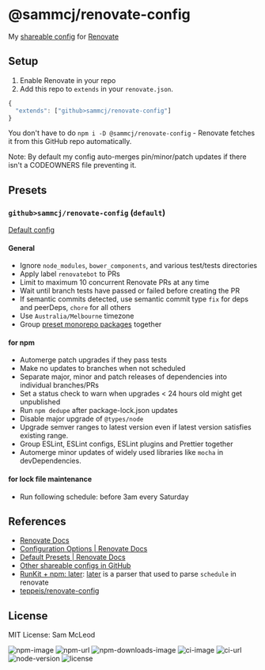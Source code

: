 # @sammcj/renovate-config

My [shareable config](https://renovatebot.com/docs/config-presets/) for [Renovate](https://renovatebot.com)

## Setup

1. Enable Renovate in your repo
2. Add this repo to `extends` in your `renovate.json`.

```js
{
  "extends": ["github>sammcj/renovate-config"]
}
```

You don't have to do `npm i -D @sammcj/renovate-config` - Renovate fetches it from this GitHub repo automatically.

Note: By default my config auto-merges pin/minor/patch updates if there isn't a CODEOWNERS file preventing it.

## Presets

### `github>sammcj/renovate-config` (`default`)

[Default config](default.json)

#### General

- Ignore `node_modules`, `bower_components`, and various test/tests directories
- Apply label `renovatebot` to PRs
- Limit to maximum 10 concurrent Renovate PRs at any time
- Wait until branch tests have passed or failed before creating the PR
- If semantic commits detected, use semantic commit type `fix` for deps and peerDeps, `chore` for all others
- Use `Australia/Melbourne` timezone
- Group [preset monorepo packages](https://renovatebot.com/docs/presets-monorepo/) together

#### for npm

- Automerge patch upgrades if they pass tests
- Make no updates to branches when not scheduled
- Separate major, minor and patch releases of dependencies into individual branches/PRs
- Set a status check to warn when upgrades < 24 hours old might get unpublished
- Run `npm dedupe` after package-lock.json updates
- Disable major upgrade of `@types/node`
- Upgrade semver ranges to latest version even if latest version satisfies existing range.
- Group ESLint, ESLint configs, ESLint plugins and Prettier together
- Automerge minor updates of widely used libraries like `mocha` in devDependencies.

#### for lock file maintenance

- Run following schedule: before 3am every Saturday

## References

- [Renovate Docs](https://renovatebot.com/docs/)
- [Configuration Options \| Renovate Docs](https://renovatebot.com/docs/configuration-options/)
- [Default Presets \| Renovate Docs](https://renovatebot.com/docs/presets-default/)
- [Other shareable configs in GitHub](https://github.com/search?o=desc&q=%22renovate-config%22&s=stars&type=Repositories&utf8=%E2%9C%93)
- [RunKit \+ npm: later](https://npm.runkit.com/later): [later](https://www.npmjs.com/package/later) is a parser that used to parse `schedule` in renovate
- [teppeis/renovate-config](https://github.com/teppeis/renovate-config)

## License

MIT License: Sam McLeod

![npm-image](https://img.shields.io/npm/v/@sammcj/renovate-config.svg)
![npm-url](https://npmjs.org/package/@sammcj/renovate-config)
![npm-downloads-image](https://img.shields.io/npm/@sammcj/renovate-config.svg)
![ci-image](https://github.com/sammcj/renovate-config/workflows/test-and-publish/badge.svg)
![ci-url](https://github.com/sammcj/renovate-config/actions?query=workflow%3Aci)
![node-version](https://img.shields.io/badge/Node.js%20support-v16,v18-brightgreen.svg)
![license](https://img.shields.io/npm/l/@sammcj/renovate-config.svg)
